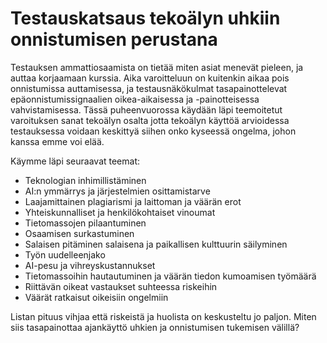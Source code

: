 # Testauskatsaus tekoälyn uhkiin onnistumisen perustana

Testauksen ammattiosaamista on tietää miten asiat menevät pieleen, ja auttaa korjaamaan kurssia. Aika varoitteluun on kuitenkin aikaa pois onnistumissa auttamisessa, ja testausnäkökulmat tasapainottelevat epäonnistumissignaalien oikea-aikaisessa ja -painotteisessa vahvistamisessa. Tässä puheenvuorossa käydään läpi teemoitetut varoituksen sanat tekoälyn osalta jotta tekoälyn käyttöä arvioidessa testauksessa voidaan keskittyä siihen onko kyseessä ongelma, johon kanssa emme voi elää. 

Käymme läpi seuraavat teemat: 
- Teknologian inhimillistäminen
- AI:n ymmärrys ja järjestelmien osittamistarve
- Laajamittainen plagiarismi ja laittoman ja väärän erot
- Yhteiskunnalliset ja henkilökohtaiset vinoumat
- Tietomassojen pilaantuminen
- Osaamisen surkastuminen
- Salaisen pitäminen salaisena ja paikallisen kulttuurin säilyminen
- Työn uudelleenjako
- AI-pesu ja vihreyskustannukset
- Tietomassoihin hautautuminen ja väärän tiedon kumoamisen työmäärä
- Riittävän oikeat vastaukset suhteessa riskeihin
- Väärät ratkaisut oikeisiin ongelmiin

Listan pituus vihjaa että riskeistä ja huolista on keskusteltu jo paljon. Miten siis tasapainottaa ajankäyttö uhkien ja onnistumisen tukemisen välillä? 
